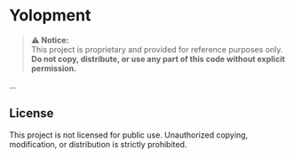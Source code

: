 # Yolopment 

> **⚠️ Notice:**  
> This project is proprietary and provided for reference purposes only. **Do not copy, distribute, or use any part of this code without explicit permission.**

...

## License

This project is not licensed for public use. Unauthorized copying, modification, or distribution is strictly prohibited.
